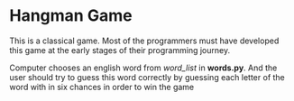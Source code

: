 # Hangman Game
This is a classical game. Most of the programmers must have developed this game at the early stages of their programming journey.

Computer chooses an english word from *word_list* in **words.py**. And the user should try to guess this word correctly by guessing each letter of the word with in six chances in order to win the game
